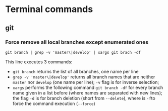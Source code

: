 # Terminal commands 

## git
### Force remove all local branches except enumerated ones 
```git branch | grep -v 'master\|develop' | xargs git brach -df```

This line executes 3 commands: 
- `git branch` returns the list of all branches, one name per line
- `grep -v 'master\|develop'` returns all branch names that are neither `master` nor `develop` (one name per line); `-v` flag is for inverse selection;
- `xargs` performs the following command `git branch -df` for every branch name given in a list before (where names are separated with new lines); the flag `-d` is for branch deletion (short from `--delete`), where is `-f`to force the command execution (`--force`)
